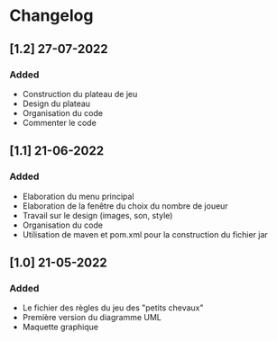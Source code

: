 # Changelog

## [1.2] 27-07-2022
### Added
- Construction du plateau de jeu
- Design du plateau
- Organisation du code
- Commenter le code


## [1.1] 21-06-2022
### Added 
- Elaboration du menu principal
- Elaboration de la fenêtre du choix du nombre de joueur
- Travail sur le design (images, son, style)
- Organisation du code
- Utilisation de maven et pom.xml pour la construction du fichier jar

## [1.0] 21-05-2022
### Added
- Le fichier des règles du jeu des "petits chevaux"
- Première version du diagramme UML
- Maquette graphique